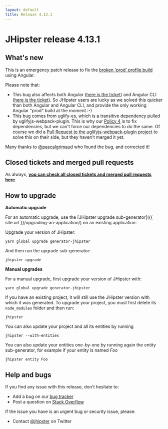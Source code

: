 ```yaml
---
layout: default
title: Release 4.13.1
---
```


JHipster release 4.13.1
==================

What's new
----------

This is an emergency patch release to fix the [broken 'prod' profile build](https://github.com/jhipster/generator-jhipster/issues/6910) using Angular.

Please note that:

- This bug also affects both Angular ([here is the ticket](https://github.com/angular/angular/issues/21173)) and Angular CLI ([here is the ticket](https://github.com/angular/angular-cli/issues/8997)). So JHipster users are lucky as we solved this quicker than both Angular and Angular CLI, and provide the only working Angular "prod" build at the moment :-)
- This bug comes from uglify-es, which is a transitive dependency pulled by uglifyjs-webpack-plugin. This is why our [Policy 4](https://www.jhipster.tech/policies/) is to fix dependencies, but we can't force our dependencies to do the same. Of course we did a [Pull Request to the uglifyjs-webpack-plugin project](https://github.com/webpack-contrib/uglifyjs-webpack-plugin/pull/199) to solve this on their side, but they haven't merged it yet.

Many thanks to [@pascalgrimaud](https://twitter.com/pascalgrimaud) who found the bug, and corrected it!

Closed tickets and merged pull requests
------------
As always, __[you can check all closed tickets and merged pull requests here](https://github.com/jhipster/generator-jhipster/issues?q=milestone%3A4.13.1+is%3Aclosed)__.

How to upgrade
------------

**Automatic upgrade**

For an automatic upgrade, use the [JHipster upgrade sub-generator]({{ site.url }}/upgrading-an-application/) on an existing application:

Upgrade your version of JHipster:

```
yarn global upgrade generator-jhipster
```

And then run the upgrade sub-generator:

```
jhipster upgrade
```

**Manual upgrades**

For a manual upgrade, first upgrade your version of JHipster with:

```
yarn global upgrade generator-jhipster
```

If you have an existing project, it will still use the JHipster version with which it was generated.
To upgrade your project, you must first delete its `node_modules` folder and then run:

```
jhipster
```

You can also update your project and all its entities by running

```
jhipster --with-entities
```

You can also update your entities one-by-one by running again the entity sub-generator, for example if your entity is named _Foo_

```
jhipster entity Foo
```

Help and bugs
--------------

If you find any issue with this release, don't hesitate to:

- Add a bug on our [bug tracker](https://github.com/jhipster/generator-jhipster/issues?state=open)
- Post a question on [Stack Overflow](http://stackoverflow.com/tags/jhipster/info)

If the issue you have is an urgent bug or security issue, please:

- Contact [@jhipster](https://twitter.com/jhipster) on Twitter

